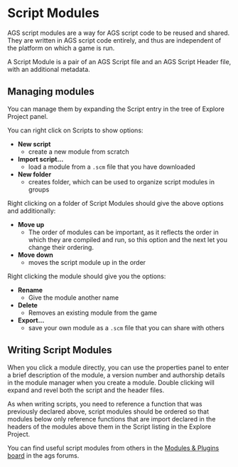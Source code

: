 # Script Modules

AGS script modules are a way for AGS script code to be reused and shared. They are written in AGS script code entirely, and thus are independent of the platform on which a game is run.

A Script Module is a pair of an AGS Script file and an AGS Script Header file, with an additional metadata.

## Managing modules

You can manage them by expanding the Script entry in the tree of Explore Project panel.

You can right click on Scripts to show options:
- **New script**
  - create a new module from scratch
- **Import script...**
  - load a module from a `.scm` file that you have downloaded
- **New folder**
  - creates folder, which can be used to organize script modules in groups

Right clicking on a folder of Script Modules should give the above options and additionally:
- **Move up**
  - The order of modules can be important, as it reflects the order in which they are compiled and run, so this option and the next let you change their ordering.
- **Move down**
  - moves the script module up in the order

Right clicking the module should give you the options:
- **Rename**
  - Give the module another name
- **Delete**
  - Removes an existing module from the game
- **Export...**
  - save your own module as a `.scm` file that you can share with others

## Writing Script Modules

When you click a module directly, you can use the properties panel to enter a brief
description of the module, a version number and authorship details in the module
manager when you create a module. Double clicking will expand and revel both the
script and the header files.

As when writing scripts, you need to reference a function that was previously
declared above, script modules should be ordered so that modules below only
reference functions that are import declared in the headers of the modules above
them in the Script listing in the Explore Project.

You can find useful script modules from others in the [Modules & Plugins board](https://www.adventuregamestudio.co.uk/forums/index.php?board=10.0) in the ags forums.